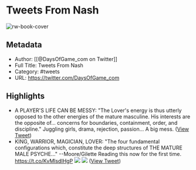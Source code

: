 # Tweets From Nash

![rw-book-cover](https://pbs.twimg.com/profile_images/892791318279106560/FuIu150v.jpg)

## Metadata
- Author: [[@DaysOfGame_com on Twitter]]
- Full Title: Tweets From Nash
- Category: #tweets
- URL: https://twitter.com/DaysOfGame_com

## Highlights
- A PLAYER'S LIFE CAN BE MESSY:
  "The Lover's energy is thus utterly opposed to the other energies of the mature masculine. His interests are the opposite of... concerns for boundaries, containment, order, and discipline."
  Juggling girls, drama, rejection, passion... A big mess. ([View Tweet](https://twitter.com/DaysOfGame_com/status/1581233922108977153))
- KING, WARRIOR, MAGICIAN, LOVER:
  "The four fundamental configurations which, constitute the deep structures of THE MATURE MALE PSYCHE..."
  --Moore/Gilette
  Reading this now for the first time. https://t.co/KvMlsdIHgP
  ![](https://pbs.twimg.com/media/FaRusVSUcAEmw8O.jpg)
  ![](https://pbs.twimg.com/media/FaRusVPUYAAWesA.jpg) ([View Tweet](https://twitter.com/DaysOfGame_com/status/1559494497129484288))
